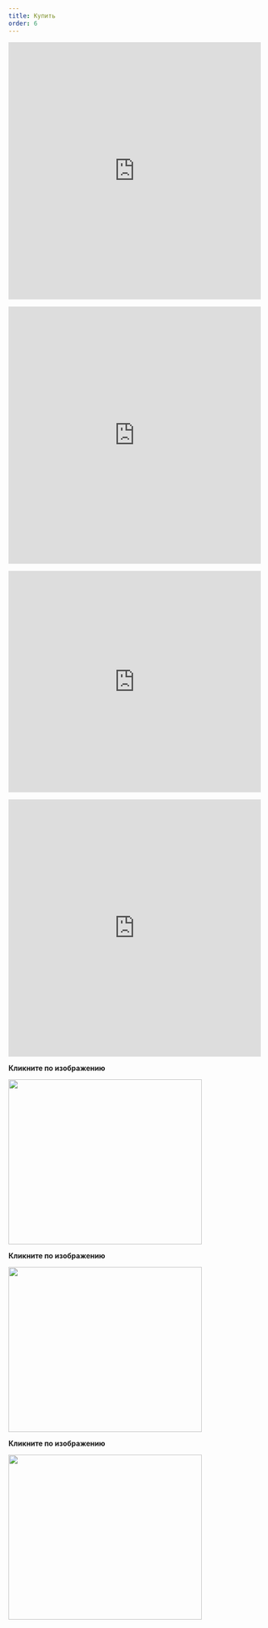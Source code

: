 ```yaml
---
title: Купить
order: 6
---
```


<p>
  <iframe style=" width: 500px; height: 510px; border: 0;" src="https://bandcamp.com/EmbeddedPlayer/album=3071412449/size=large/bgcol=ffffff/linkcol=0687f5/artwork=small/transparent=true/" width="300" height="150" seamless="">
    <a href="http://avinogradov.bandcamp.com/album/music-for-hurdy-gurdy">
      Music For Hurdy-Gurdy by Andrey Vinogradov
    </a>
  </iframe>
</p>

<p>
  <iframe style=" width: 500px; height: 510px; border: 0;" src="https://bandcamp.com/EmbeddedPlayer/album=2096854548/size=large/bgcol=ffffff/linkcol=0687f5/artwork=small/transparent=true/" width="300" height="150" seamless="">
    <a href="http://avinogradov.bandcamp.com/album/aequilibrium">
      Aequilibrium by Andrey Vinogradov
    </a>
  </iframe>
</p>

<p>
  <iframe style=" width: 500px; height: 439px; border: 0;" src="https://bandcamp.com/EmbeddedPlayer/album=1698546473/size=large/bgcol=ffffff/linkcol=0687f5/artwork=small/transparent=true/" width="300" height="150" seamless="">
    <a href="http://avinogradov.bandcamp.com/album/russian-hurdy-gurdy-tunes">
      Russian Hurdy-Gurdy Tunes by Andrey Vinogradov
    </a>
  </iframe>
</p>

<p>
  <iframe style=" width: 500px; height: 510px; border: 0;" src="https://bandcamp.com/EmbeddedPlayer/album=2614424396/size=large/bgcol=ffffff/linkcol=0687f5/artwork=small/transparent=true/" width="300" height="150" seamless="">
    <a href="http://avinogradov.bandcamp.com/album/russian-strolling-beggars-tunes">
      Russian Strolling Beggars Tunes by Andrey Vinogradov
    </a>
  </iframe>
</p>

<strong>Кликните по изображению</strong>

<a href="http://Kunaki.com/Sales.asp?PID=PX00ZRRI1W&amp;PP=1">
  <img class="alignnone" src="http://kunaki.com/ProductImage.ASP?T=I&amp;ST=FO&amp;PID=PX00ZRRI1W" alt="" width="383" height="327" />
</a>

<strong>Кликните по изображению</strong>

<a href="http://kunaki.com/sales.asp?PID=PX00UXR482&amp;pp=1">
  <img class="alignnone" src="http://kunaki.com/ProductImage.ASP?T=I&amp;ST=FO&amp;PID=PX00UXR482" alt="" width="383" height="327" />
</a>

<strong>Кликните по изображению</strong>

<a href="http://kunaki.com/sales.asp?PID=PX00Z11SQI&pp=1">
  <img class="alignnone" src="http://kunaki.com/ProductImage.ASP?T=I&ST=FO&PID=PX00Z11SQI" alt="" width="383" height="327" />
</a>

